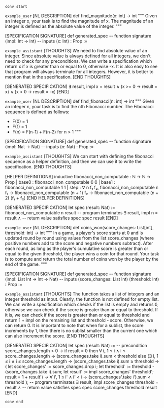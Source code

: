 `conv start`

`example_user`
[NL DESCRIPTION]
def find_magnitude(x: int) -> int
"""
Given an integer x, your task is to find the magnitude of x.
The magnitude of an integer is defined as the absolute value of the integer.
"""

[SPECIFICATION SIGNATURE]
def generated_spec
-- function signature
(impl: Int → Int)
-- inputs
(x: Int) : Prop :=


`example_assistant`
[THOUGHTS]
We need to find absolute value of an integer. 
Since absolute value is always defined for all integers, we don't need to check for any preconditions.
We can write a specification which return x if x is greater than or equal to 0, otherwise -x.
It is also easy to see that program will always terminate for all integers. However, it is better to mention that in the specification.
[END THOUGHTS]


[GENERATED SPECIFICATION]
∃ result, impl x = result ∧
(x >= 0 → result = x) ∧
(x < 0 → result = -x)
[END]

`example_user`
[NL DESCRIPTION]
def find_fibonacci(n: int) -> int
"""
Given an integer n, your task is to find the nth Fibonacci number.
The Fibonacci sequence is defined as follows:
- F(0) = 1
- F(1) = 1
- F(n) = F(n-1) + F(n-2) for n > 1
"""

[SPECIFICATION SIGNATURE]
def generated_spec
-- function signature
(impl: Nat → Nat)
-- inputs
(n: Nat) : Prop :=



`example_assistant`
[THOUGHTS]
We can start with defining the fibonacci sequence as a helper definition, and 
then we can use it to write the specification.
[END THOUGHTS]

[HELPER DEFINITIONS]
inductive fibonacci_non_computable : ℕ → ℕ → Prop
| base0 : fibonacci_non_computable 0 0
| base1 : fibonacci_non_computable 1 1
| step  : ∀ n f₁ f₂, fibonacci_non_computable n f₁ →
fibonacci_non_computable (n + 1) f₂ →
fibonacci_non_computable (n + 2) (f₁ + f₂)
[END HELPER DEFINITIONS]


[GENERATED SPECIFICATION]
let spec (result: Nat) :=
fibonacci_non_computable n result
-- program terminates
∃ result, impl n = result ∧
-- return value satisfies spec
spec result
[END]

`example_user`
[NL DESCRIPTION]
def coins_won(score_changes: List[int], threshold: int) -> int
"""
In a game, a player's score starts at 0 and is updated round by round using values from the list
score_changes (where positive numbers add to the score and negative numbers subtract).
After each round, as long as the player's cumulative score is greater than or equal to the given threshold,
the player wins a coin for that round.
Your task is to compute and return the total number of coins won by the player by the end of the game.
"""

[SPECIFICATION SIGNATURE]
def generated_spec
-- function signature
(impl: List Int → Int → Nat)
-- inputs
(score_changes: List Int)
(threshold: Int) : Prop  :=


`example_assistant`
[THOUGHTS]
The function takes a list of integers and an integer threshold as input. Clearly, the function is not defined for empty list.
We can write a specification which checks if the list is empty and returns 0, otherwise we can check if the score is greater than or equal to threshold. If it is, we can check if the score is greater than or equal to threshold and return 1 + impl on the remaining list and threshold - score. Otherwise, we can return 0. It is important to note that when for a sublist, the score increments by 1, then there is no sublist smaller than the current one which can also increment the score.
[END THOUGHTS]


[GENERATED SPECIFICATION]
let spec (result: Nat) :=
-- precondition
score_changes.length > 0 →
if result = 0 then
  ∀ i, 1 ≤ i ∧ i ≤ score_changes.length →
  (score_changes.take i).sum < threshold
else
  (∃ i, 1 ≤ i ∧ i ≤ score_changes.length →
  (score_changes.take i).sum ≥ threshold →
  ( let score_changes' := score_changes.drop i;
    let threshold' := threshold - (score_changes.take i).sum;
    let result' := impl score_changes' threshold';
    result = 1 + result') →
    ∀ i', 1 ≤ i' ∧ i' < i → (score_changes'.take i').sum < threshold
  );
-- program terminates
∃ result, impl score_changes threshold = result ∧
-- return value satisfies spec
spec score_changes threshold result
[END]

`conv end`